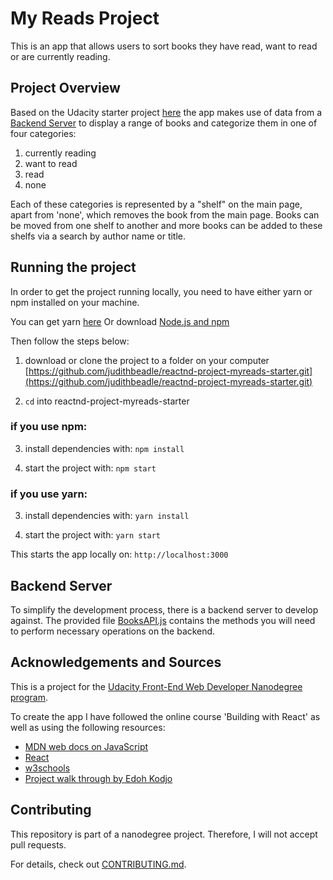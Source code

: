 # My Reads Project

This is an app that allows users to sort books they have read, want to read or are currently reading.


## Project Overview

Based on the Udacity starter project [here](https://github.com/udacity/reactnd-project-myreads-starter) the app makes use of data from a [Backend Server](#backend-server) to display a range of books and categorize them in one of four categories:

1. currently reading
2. want to read
3. read
4. none

Each of these categories is represented by a "shelf" on the main page, apart from 'none', which removes the book from the main page.
Books can be moved from one shelf to another and more books can be added to these shelfs via a search by author name or title.


## Running the project

In order to get the project running locally, you need to have either yarn or npm installed on your machine.

You can get yarn [here](https://yarnpkg.com/en/docs/install#mac-stable)
Or download [Node.js and npm](https://nodejs.org/en/)


Then follow the steps below:

1. download or clone the project to a folder on your computer [https://github.com/judithbeadle/reactnd-project-myreads-starter.git](https://github.com/judithbeadle/reactnd-project-myreads-starter.git)

2. `cd` into reactnd-project-myreads-starter

### if you use npm:

3. install dependencies with: `npm install`

4. start the project with: `npm start`

### if you use yarn:

3. install dependencies with: `yarn install`

4. start the project with: `yarn start`

This starts the app locally on: `http://localhost:3000`


## Backend Server

To simplify the development process, there is a backend server to develop against. The provided file [BooksAPI.js](https://github.com/judithbeadle/reactnd-project-myreads-starter/blob/master/src/BooksAPI.js) contains the methods you will need to perform necessary operations on the backend.


## Acknowledgements and Sources

This is a project for the [Udacity Front-End Web Developer Nanodegree program](https://eu.udacity.com/course/front-end-web-developer-nanodegree--nd001).

To create the app I have followed the online course 'Building with React' as well as using the following resources:

* [MDN web docs on JavaScript](https://developer.mozilla.org/en-US/docs/Web/JavaScript)
* [React](https://reactjs.org/)
* [w3schools](https://www.w3schools.com/js/default.asp)
* [Project walk through by Edoh Kodjo](https://www.youtube.com/watch?v=PF8fCAKR0-I)




## Contributing

This repository is part of a nanodegree project. Therefore, I will not accept pull requests.

For details, check out [CONTRIBUTING.md](CONTRIBUTING.md).

